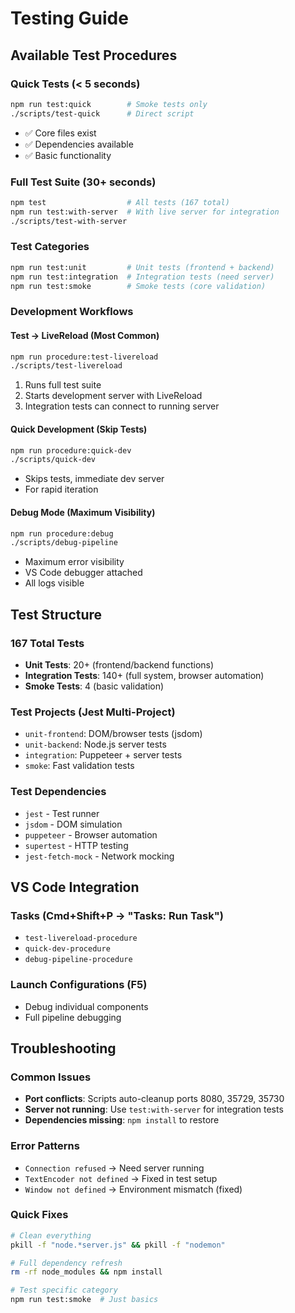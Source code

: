 # Testing Guide

## Available Test Procedures

### **Quick Tests** (< 5 seconds)
```bash
npm run test:quick        # Smoke tests only
./scripts/test-quick      # Direct script
```
- ✅ Core files exist
- ✅ Dependencies available
- ✅ Basic functionality

### **Full Test Suite** (30+ seconds)
```bash
npm test                  # All tests (167 total)
npm run test:with-server  # With live server for integration
./scripts/test-with-server
```

### **Test Categories**
```bash
npm run test:unit         # Unit tests (frontend + backend)
npm run test:integration  # Integration tests (need server)  
npm run test:smoke        # Smoke tests (core validation)
```

### **Development Workflows**

#### **Test → LiveReload** (Most Common)
```bash
npm run procedure:test-livereload
./scripts/test-livereload
```
1. Runs full test suite
2. Starts development server with LiveReload
3. Integration tests can connect to running server

#### **Quick Development** (Skip Tests)
```bash
npm run procedure:quick-dev
./scripts/quick-dev
```
- Skips tests, immediate dev server
- For rapid iteration

#### **Debug Mode** (Maximum Visibility)
```bash
npm run procedure:debug
./scripts/debug-pipeline
```
- Maximum error visibility
- VS Code debugger attached
- All logs visible

## Test Structure

### **167 Total Tests**
- **Unit Tests**: 20+ (frontend/backend functions)
- **Integration Tests**: 140+ (full system, browser automation)
- **Smoke Tests**: 4 (basic validation)

### **Test Projects** (Jest Multi-Project)
- `unit-frontend`: DOM/browser tests (jsdom)
- `unit-backend`: Node.js server tests
- `integration`: Puppeteer + server tests  
- `smoke`: Fast validation tests

### **Test Dependencies**
- `jest` - Test runner
- `jsdom` - DOM simulation
- `puppeteer` - Browser automation
- `supertest` - HTTP testing
- `jest-fetch-mock` - Network mocking

## VS Code Integration

### **Tasks** (Cmd+Shift+P → "Tasks: Run Task")
- `test-livereload-procedure`
- `quick-dev-procedure`
- `debug-pipeline-procedure`

### **Launch Configurations** (F5)
- Debug individual components
- Full pipeline debugging

## Troubleshooting

### **Common Issues**
- **Port conflicts**: Scripts auto-cleanup ports 8080, 35729, 35730
- **Server not running**: Use `test:with-server` for integration tests
- **Dependencies missing**: `npm install` to restore

### **Error Patterns**
- `Connection refused` → Need server running
- `TextEncoder not defined` → Fixed in test setup
- `Window not defined` → Environment mismatch (fixed)

### **Quick Fixes**
```bash
# Clean everything
pkill -f "node.*server.js" && pkill -f "nodemon"

# Full dependency refresh  
rm -rf node_modules && npm install

# Test specific category
npm run test:smoke  # Just basics
``` 